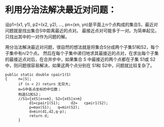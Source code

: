 # 利用分治法解决最近对问题：

设p1=(x1, y1), p2=(x2, y2), …, pn=(xn, yn)是平面上n个点构成的集合S，最近对问题就是找出集合S中距离最近的点对。
最接近点对可能多于一对。为简单起见，只找出其中的一对作为问题的解。

用分治法解决最近对问题，很自然的想法就是将集合S分成两个子集S1和S2，每个子集中有n/2个点。
然后在每个子集中递归地求其最接近的点对，在求出每个子集的最接近点对后，在合并步中，如果集合 S 中最接近的两个点都在子集 S1或 S2中，则问题很容易解决，如果这两个点分别在 S1和 S2中，问题就比较复杂了。

    public static double cpair1(S)
    {     n=|S|;
          if (n < 2) return 无穷大;
          m=S中各点坐标的中位数；
          构造S1和S2；
          //S1={x∈S|x<=m}, S2={x∈S|x>m}
               d1=cpair1(S1);     d2=   cpair1(S2);
               p=max(S1);   q=min(S2);
               d=min(d1,d2,q-p);
               return d;
          }
